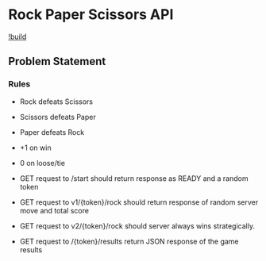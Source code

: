 # Rock Paper Scissors API

[!build](https://github.com/Shubham-Vishwakarma/RockPaperScissorsAPI/actions/workflows/maven.yml/badge.svg)

## Problem Statement
### Rules
* Rock defeats Scissors
* Scissors defeats Paper
* Paper defeats Rock
* +1 on win
* 0 on loose/tie

* GET request to /start should return response as READY and a random token
* GET request to v1/{token}/rock should return response of random server move and total score
* GET request to v2/{token}/rock should server always wins strategically.
* GET request to /{token}/results return JSON response of the game results